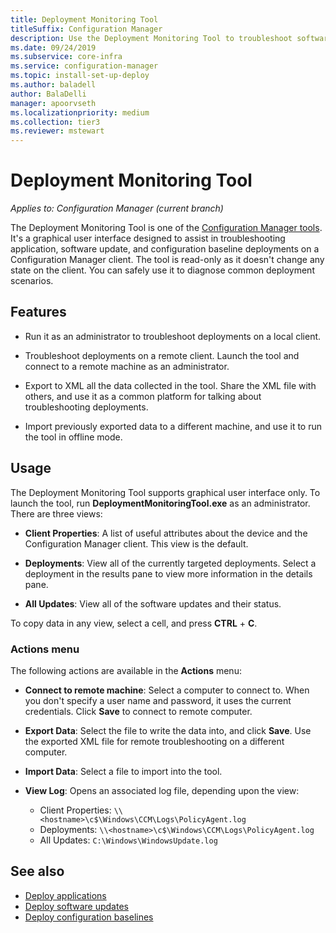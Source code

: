 ```yaml
---
title: Deployment Monitoring Tool
titleSuffix: Configuration Manager
description: Use the Deployment Monitoring Tool to troubleshoot software deployments on a Configuration Manager client.
ms.date: 09/24/2019
ms.subservice: core-infra
ms.service: configuration-manager
ms.topic: install-set-up-deploy
ms.author: baladell
author: BalaDelli
manager: apoorvseth
ms.localizationpriority: medium
ms.collection: tier3
ms.reviewer: mstewart
---
```


# Deployment Monitoring Tool

*Applies to: Configuration Manager (current branch)*

The Deployment Monitoring Tool is one of the [Configuration Manager tools](tools.md). It's a graphical user interface designed to assist in troubleshooting application, software update, and configuration baseline deployments on a Configuration Manager client. The tool is read-only as it doesn't change any state on the client. You can safely use it to diagnose common deployment scenarios.


## Features

- Run it as an administrator to troubleshoot deployments on a local client.

- Troubleshoot deployments on a remote client. Launch the tool and connect to a remote machine as an administrator.

- Export to XML all the data collected in the tool. Share the XML file with others, and use it as a common platform for talking about troubleshooting deployments.

- Import previously exported data to a different machine, and use it to run the tool in offline mode.


## Usage

The Deployment Monitoring Tool supports graphical user interface only. To launch the tool, run **DeploymentMonitoringTool.exe** as an administrator. There are three views:

- **Client Properties**: A list of useful attributes about the device and the Configuration Manager client. This view is the default.

- **Deployments**: View all of the currently targeted deployments. Select a deployment in the results pane to view more information in the details pane.

- **All Updates**: View all of the software updates and their status.

To copy data in any view, select a cell, and press **CTRL** + **C**.


### Actions menu

The following actions are available in the **Actions** menu:

- **Connect to remote machine**: Select a computer to connect to. When you don't specify a user name and password, it uses the current credentials. Click **Save** to connect to remote computer.

- **Export Data**: Select the file to write the data into, and click **Save**. Use the exported XML file for remote troubleshooting on a different computer.

- **Import Data**: Select a file to import into the tool.

- **View Log**: Opens an associated log file, depending upon the view:
    - Client Properties: `\\<hostname>\c$\Windows\CCM\Logs\PolicyAgent.log`
    - Deployments: `\\<hostname>\c$\Windows\CCM\Logs\PolicyAgent.log`
    - All Updates: `C:\Windows\WindowsUpdate.log`



## See also

- [Deploy applications](../../apps/deploy-use/deploy-applications.md)
- [Deploy software updates](../../sum/deploy-use/deploy-software-updates.md)
- [Deploy configuration baselines](../../compliance/deploy-use/deploy-configuration-baselines.md)

